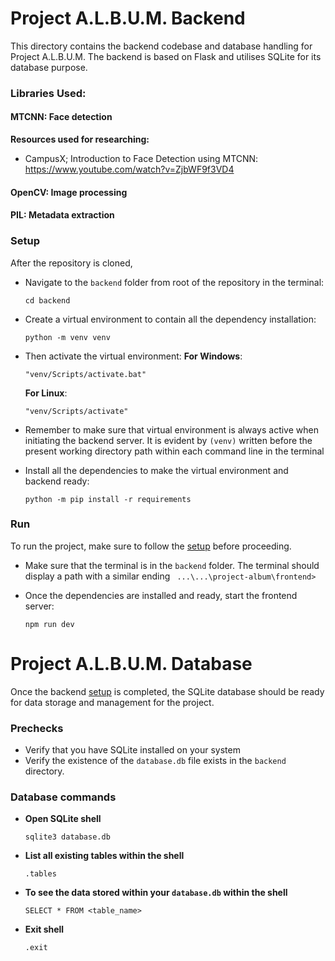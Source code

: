 # Project A.L.B.U.M. Backend

This directory contains the backend codebase and database handling for Project A.L.B.U.M. The backend is based on Flask and utilises SQLite for its database purpose.

### Libraries Used:

#### MTCNN: Face detection

**Resources used for researching:**

- CampusX; Introduction to Face Detection using MTCNN: 
    https://www.youtube.com/watch?v=ZjbWF9f3VD4

#### OpenCV: Image processing

#### PIL: Metadata extraction

### Setup

After the repository is cloned,

- Navigate to the `backend` folder from root of the repository in the terminal:
    ```
    cd backend
    ```

- Create a virtual environment to contain all the dependency installation:
    ```
    python -m venv venv
    ```

- Then activate the virtual environment:
    **For Windows**:
    ```
    "venv/Scripts/activate.bat"
    ```
    **For Linux**:
    ```
    "venv/Scripts/activate"
    ```

- Remember to make sure that virtual environment is always active when initiating the backend server. It is evident by `(venv)` written before the present working directory path within each command line in the terminal

- Install all the dependencies to make the virtual environment and backend ready:
    ```
    python -m pip install -r requirements
    ```
  
### Run

To run the project, make sure to follow the [setup](#setup) before proceeding.

- Make sure that the terminal is in the `backend` folder. The terminal should display a path with a similar ending ` ...\...\project-album\frontend>`

- Once the dependencies are installed and ready, start the frontend server:
    ```
    npm run dev
    ```


# Project A.L.B.U.M. Database

Once the backend [setup](#setup) is completed, the SQLite database should be ready for data storage and management for the project.

### Prechecks

- Verify that you have SQLite installed on your system
- Verify the existence of the `database.db` file exists in the `backend` directory.

### Database commands

- **Open SQLite shell**
    ```
    sqlite3 database.db
    ```

- **List all existing tables within the shell**
    ```
    .tables
    ```

- **To see the data stored within your `database.db` within the shell**
    ```
    SELECT * FROM <table_name>
    ```

- **Exit shell**
    ```
    .exit
    ```